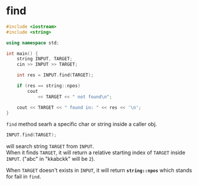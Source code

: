 # find

```cpp
#include <iostream>
#include <string>

using namespace std;

int main() {
    string INPUT, TARGET;
    cin >> INPUT >> TARGET;

    int res = INPUT.find(TARGET);

    if (res == string::npos)
        cout
            << TARGET << " not found\n";

    cout << TARGET << " found in: " << res << '\n';
}
```

`find` method searh a specific char or string inside a caller obj.

```cpp
INPUT.find(TARGET);
```

will search string `TARGET` from `INPUT`.  
When it finds `TARGET`, it will return a relative starting index of `TARGET` inside `INPUT`. ("abc" in "kkabckk" will be `2`).

When `TARGET` doesn't exists in `INPUT`, it will return **`string::npos`** which stands for fail in `find`.
